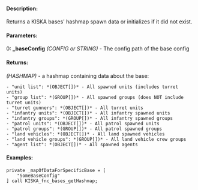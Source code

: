 #### Description:
Returns a KISKA bases' hashmap spawn data or initializes if it did not exist.

#### Parameters:
0: **_baseConfig** *(CONFIG or STRING)* - The config path of the base config

#### Returns:
*(HASHMAP)* - a hashmap containing data about the base:

    - "unit list": *(OBJECT[])* - All spawned units (includes turret units)
    - "group list": *(GROUP[])* - All spawned groups (does NOT include turret units)
    - "turret gunners": *(OBJECT[])* - All turret units
    - "infantry units": *(OBJECT[])* - All infantry spawned units
    - "infantry groups": *(GROUP[])* - All infantry spawned groups
    - "patrol units": *(OBJECT[])* - All patrol spawned units
    - "patrol groups": *(GROUP[])* - All patrol spawned groups
    - "land vehicles": *(OBJECT[])* - All land spawned vehicles
    - "land vehicle groups": *(GROUP[])* - All land vehicle crew groups
    - "agent list": *(OBJECT[])* - All spawned agents

#### Examples:
```sqf
private _mapOfDataForSpecificBase = [
    "SomeBaseConfig"
] call KISKA_fnc_bases_getHashmap;
```


